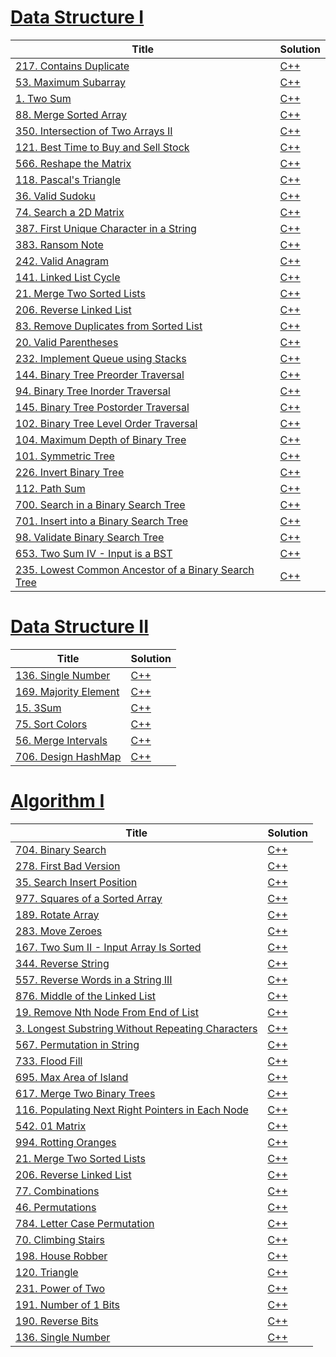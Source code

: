 # [Data Structure I](https://leetcode.com/study-plan/data-structure/)

| Title                                                                                                                                | Solution                                                                |
| ------------------------------------------------------------------------------------------------------------------------------------ | ----------------------------------------------------------------------- |
| [217. Contains Duplicate](https://leetcode.com/problems/contains-duplicate/)                                                         | [C++](./DataStructureI/217.ContainsDuplicate.cpp)                       |
| [53. Maximum Subarray](https://leetcode.com/problems/maximum-subarray/)                                                              | [C++](./DataStructureI/53.MaximumSubarray.cpp)                          |
| [1. Two Sum](https://leetcode.com/problems/two-sum/)                                                                                 | [C++](./DataStructureI/1.TwoSum.cpp)                                    |
| [88. Merge Sorted Array](https://leetcode.com/problems/merge-sorted-array/)                                                          | [C++](./DataStructureI/88.MergeSortedArray.cpp)                         |
| [350. Intersection of Two Arrays II](https://leetcode.com/problems/intersection-of-two-arrays-ii/)                                   | [C++](./DataStructureI/350.IntersectionfTwoArraysII.cpp)                |
| [121. Best Time to Buy and Sell Stock](https://leetcode.com/problems/best-time-to-buy-and-sell-stock/)                               | [C++](./DataStructureI/121.BestTimetoBuyandSellStock.cpp)               |
| [566. Reshape the Matrix](https://leetcode.com/problems/reshape-the-matrix/)                                                         | [C++](./DataStructureI/566.ReshapetheMatrix.cpp)                        |
| [118. Pascal's Triangle](https://leetcode.com/problems/pascals-triangle/)                                                            | [C++](./DataStructureI/118.Pascal'sTriangle.cpp)                        |
| [36. Valid Sudoku](https://leetcode.com/problems/valid-sudoku/)                                                                      | [C++](./DataStructureI/36.ValidSudoku.cpp)                              |
| [74. Search a 2D Matrix](https://leetcode.com/problems/search-a-2d-matrix/)                                                          | [C++](./DataStructureI/74.Searcha2DMatrix.cpp)                          |
| [387. First Unique Character in a String](https://leetcode.com/problems/first-unique-character-in-a-string/)                         | [C++](./DataStructureI/387.FirstUniqueCharacterinaString.cpp)           |
| [383. Ransom Note](https://leetcode.com/problems/ransom-note/)                                                                       | [C++](./DataStructureI/383.RansomNote.cpp)                              |
| [242. Valid Anagram](https://leetcode.com/problems/valid-anagram/)                                                                   | [C++](./DataStructureI/242.ValidAnagram.cpp)                            |
| [141. Linked List Cycle](https://leetcode.com/problems/linked-list-cycle/)                                                           | [C++](./DataStructureI/141.LinkedListCycle.cpp)                         |
| [21. Merge Two Sorted Lists](https://leetcode.com/problems/merge-two-sorted-lists/)                                                  | [C++](./DataStructureI/21.MergeTwoSortedLists.cpp)                      |
| [206. Reverse Linked List](https://leetcode.com/problems/reverse-linked-list/)                                                       | [C++](./DataStructureI/206.ReverseLinkedList.cpp)                       |
| [83. Remove Duplicates from Sorted List](https://leetcode.com/problems/remove-duplicates-from-sorted-list/)                          | [C++](./DataStructureI/83.RemoveDuplicatesfromSortedList.cpp)           |
| [20. Valid Parentheses](https://leetcode.com/problems/valid-parentheses/)                                                            | [C++](./DataStructureI/20.ValidParentheses.cpp)                         |
| [232. Implement Queue using Stacks](https://leetcode.com/problems/implement-queue-using-stacks/)                                     | [C++](./DataStructureI/232.ImplementQueueusingStacks.cpp)               |
| [144. Binary Tree Preorder Traversal](https://leetcode.com/problems/binary-tree-preorder-traversal/)                                 | [C++](./DataStructureI/144.BinaryTreePreorderTraversal.cpp)             |
| [94. Binary Tree Inorder Traversal](https://leetcode.com/problems/binary-tree-inorder-traversal/)                                    | [C++](./DataStructureI/94.BinaryTreeInorderTraversal.cpp)               |
| [145. Binary Tree Postorder Traversal](https://leetcode.com/problems/binary-tree-postorder-traversal/)                               | [C++](./DataStructureI/144.BinaryTreePreorderTraversal.cpp)             |
| [102. Binary Tree Level Order Traversal](https://leetcode.com/problems/binary-tree-level-order-traversal/)                           | [C++](./DataStructureI/102.BinaryTreeLevelOrderTraversal.cpp)           |
| [104. Maximum Depth of Binary Tree](https://leetcode.com/problems/maximum-depth-of-binary-tree/)                                     | [C++](./DataStructureI/104.MaximumDepthofBinaryTree.cpp)                |
| [101. Symmetric Tree](https://leetcode.com/problems/symmetric-tree/)                                                                 | [C++](./DataStructureI/101.SymmetricTree.cpp)                           |
| [226. Invert Binary Tree](https://leetcode.com/problems/invert-binary-tree/)                                                         | [C++](./DataStructureI/226.InvertBinaryTree.cpp)                        |
| [112. Path Sum](https://leetcode.com/problems/path-sum/)                                                                             | [C++](./DataStructureI/112.PathSum.cpp)                                 |
| [700. Search in a Binary Search Tree](https://leetcode.com/problems/search-in-a-binary-search-tree/)                                 | [C++](./DataStructureI/700.SearchinaBinarySearchTree.cpp)               |
| [701. Insert into a Binary Search Tree](https://leetcode.com/problems/insert-into-a-binary-search-tree/)                             | [C++](./DataStructureI/701.InsertintoaBinarySearchTree.cpp)             |
| [98. Validate Binary Search Tree](https://leetcode.com/problems/validate-binary-search-tree/)                                        | [C++](./DataStructureI/98.ValidateBinarySearchTree.cpp)                 |
| [653. Two Sum IV - Input is a BST](https://leetcode.com/problems/two-sum-iv-input-is-a-bst/)                                         | [C++](./DataStructureI/653.TwoSumIV-InputisaBST.cpp)                    |
| [235. Lowest Common Ancestor of a Binary Search Tree](https://leetcode.com/problems/lowest-common-ancestor-of-a-binary-search-tree/) | [C++](./DataStructureI/235.LowestCommonAncestorofaBinarySearchTree.cpp) |

# [Data Structure II](https://leetcode.com/study-plan/data-structure/)

| Title                                                                    | Solution                                         |
| ------------------------------------------------------------------------ | ------------------------------------------------ |
| [136. Single Number](https://leetcode.com/problems/single-number/)       | [C++](./DataStructureII/136.SingleNumber.cpp)    |
| [169. Majority Element](https://leetcode.com/problems/majority-element/) | [C++](./DataStructureII/169.MajorityElement.cpp) |
| [15. 3Sum](https://leetcode.com/problems/3sum/)                          | [C++](./DataStructureII/15.3Sum.cpp)             |
| [75. Sort Colors](https://leetcode.com/problems/sort-colors/)            | [C++](./DataStructureII/75.SortColors.cpp)       |
| [56. Merge Intervals](https://leetcode.com/problems/merge-intervals/)    | [C++](./DataStructureII/56.MergeIntervals.cpp)   |
| [706. Design HashMap](https://leetcode.com/problems/design-hashmap/)     | [C++](./DataStructureII/706.DesignHashMap.cpp)   |

# [Algorithm I](https://leetcode.com/study-plan/algorithm/)

| Title                                                                                                                              | Solution                                                             |
| ---------------------------------------------------------------------------------------------------------------------------------- | -------------------------------------------------------------------- |
| [704. Binary Search](https://leetcode.com/problems/binary-search/)                                                                 | [C++](./AlgorithmI/704.BinarySearch.cpp)                             |
| [278. First Bad Version](https://leetcode.com/problems/first-bad-version/)                                                         | [C++](./AlgorithmI/278.FirstBadVersion.cpp)                          |
| [35. Search Insert Position](https://leetcode.com/problems/search-insert-position/)                                                | [C++](./AlgorithmI/35.SearchInsertPosition.cpp)                      |
| [977. Squares of a Sorted Array](https://leetcode.com/problems/squares-of-a-sorted-array/)                                         | [C++](./AlgorithmI/977.SquaresofaSortedArray.cpp)                    |
| [189. Rotate Array](https://leetcode.com/problems/rotate-array/)                                                                   | [C++](./AlgorithmI/189.RotateArray.cpp)                              |
| [283. Move Zeroes](https://leetcode.com/problems/move-zeroes/)                                                                     | [C++](./AlgorithmI/283.MoveZeroes.cpp)                               |
| [167. Two Sum II - Input Array Is Sorted](https://leetcode.com/problems/two-sum-ii-input-array-is-sorted/)                         | [C++](./AlgorithmI/167.TwoSumII-InputArrayIsSorted.cpp)              |
| [344. Reverse String](https://leetcode.com/problems/reverse-string/)                                                               | [C++](./AlgorithmI/344.ReverseString.cpp)                            |
| [557. Reverse Words in a String III](https://leetcode.com/problems/reverse-words-in-a-string-iii/)                                 | [C++](./AlgorithmI/557.ReverseWordsinaStringIII.cpp)                 |
| [876. Middle of the Linked List](https://leetcode.com/problems/middle-of-the-linked-list/)                                         | [C++](./AlgorithmI/876.MiddleoftheLinkedList.cpp)                    |
| [19. Remove Nth Node From End of List](https://leetcode.com/problems/remove-nth-node-from-end-of-list/)                            | [C++](./AlgorithmI/19.RemoveNthNodeFromEndofList.cpp)                |
| [3. Longest Substring Without Repeating Characters](https://leetcode.com/problems/longest-substring-without-repeating-characters/) | [C++](./AlgorithmI/3.LongestSubstringWithoutRepeatingCharacters.cpp) |
| [567. Permutation in String](https://leetcode.com/problems/permutation-in-string/)                                                 | [C++](./AlgorithmI/567.PermutationinString.cpp)                      |
| [733. Flood Fill](https://leetcode.com/problems/flood-fill/)                                                                       | [C++](./AlgorithmI/733.FloodFill.cpp)                                |
| [695. Max Area of Island](https://leetcode.com/problems/max-area-of-island/)                                                       | [C++](./AlgorithmI/695.MaxAreaofIsland.cpp)                          |
| [617. Merge Two Binary Trees](https://leetcode.com/problems/merge-two-binary-trees/)                                               | [C++](./AlgorithmI/617.MergeTwoBinaryTrees.cpp)                      |
| [116. Populating Next Right Pointers in Each Node](https://leetcode.com/problems/populating-next-right-pointers-in-each-node/)     | [C++](./AlgorithmI/116.PopulatingNextRightPointersinEachNode.cpp)    |
| [542. 01 Matrix](https://leetcode.com/problems/01-matrix/)                                                                         | [C++](./AlgorithmI/542.01Matrix.cpp)                                 |
| [994. Rotting Oranges](https://leetcode.com/problems/rotting-oranges/)                                                             | [C++](./AlgorithmI/994.RottingOranges.cpp)                           |
| [21. Merge Two Sorted Lists](https://leetcode.com/problems/merge-two-sorted-lists/)                                                | [C++](./AlgorithmI/21.MergeTwoSortedLists.cpp)                       |
| [206. Reverse Linked List](https://leetcode.com/problems/reverse-linked-list/)                                                     | [C++](./AlgorithmI/206.ReverseLinkedList.cpp)                        |
| [77. Combinations](https://leetcode.com/problems/combinations/)                                                                    | [C++](./AlgorithmI/77.Combinations.cpp)                              |
| [46. Permutations](https://leetcode.com/problems/permutations/)                                                                    | [C++](./AlgorithmI/46.Permutations.cpp)                              |
| [784. Letter Case Permutation](https://leetcode.com/problems/letter-case-permutation/)                                             | [C++](./AlgorithmI/784.LetterCasePermutation.cpp)                    |
| [70. Climbing Stairs](https://leetcode.com/problems/climbing-stairs/)                                                              | [C++](./AlgorithmI/70.ClimbingStairs.cpp)                            |
| [198. House Robber](https://leetcode.com/problems/house-robber/)                                                                   | [C++](./AlgorithmI/198.HouseRobber.cpp)                              |
| [120. Triangle](https://leetcode.com/problems/triangle/)                                                                           | [C++](./AlgorithmI/120.Triangle.cpp)                                 |
| [231. Power of Two](https://leetcode.com/problems/power-of-two/)                                                                   | [C++](./AlgorithmI/231.PowerofTwo.cpp)                               |
| [191. Number of 1 Bits](https://leetcode.com/problems/number-of-1-bits/)                                                           | [C++](./AlgorithmI/191.Numberof1Bits.cpp)                            |
| [190. Reverse Bits](https://leetcode.com/problems/reverse-bits/)                                                                   | [C++](./AlgorithmI/190.ReverseBits.cpp)                              |
| [136. Single Number](https://leetcode.com/problems/single-number/)                                                                 | [C++](./AlgorithmI/136.SingleNumber.cpp)                             |
